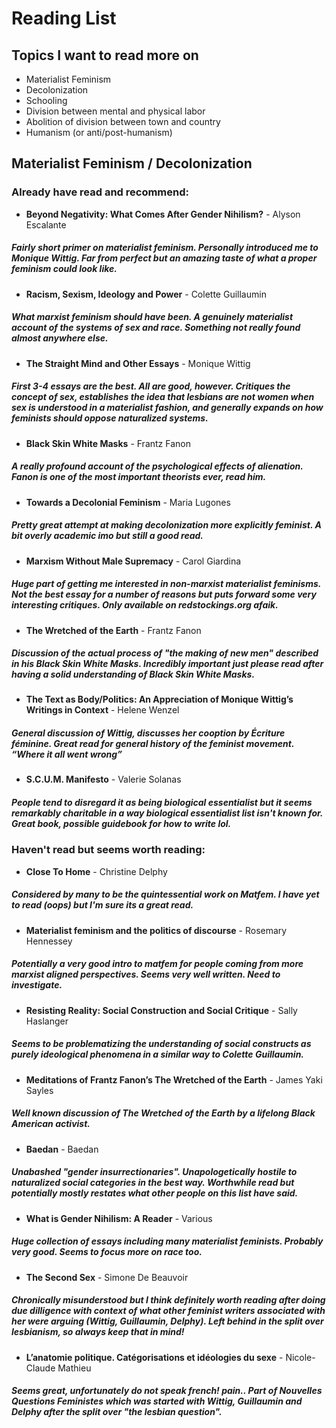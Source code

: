 # Reading List

## Topics I want to read more on

 - Materialist Feminism
 - Decolonization
 - Schooling
 - Division between mental and physical labor
 - Abolition of division between town and country
 - Humanism (or anti/post-humanism)

## Materialist Feminism / Decolonization

### **Already have read and recommend:**

 - **Beyond Negativity: What Comes After Gender Nihilism?** - Alyson Escalante

 ##### Fairly short primer on materialist feminism. Personally introduced me to Monique Wittig. Far from perfect but an amazing taste of what a proper feminism could look like.

 - **Racism, Sexism, Ideology and Power** - Colette Guillaumin 
 
##### What marxist feminism should have been. A genuinely materialist account of the systems of sex and race. Something not really found almost anywhere else. 
 
 - **The Straight Mind and Other Essays** - Monique Wittig

##### First 3-4 essays are the best. All are good, however. Critiques the concept of sex, establishes the idea that lesbians are not women when sex is understood in a materialist fashion, and generally expands on how feminists should oppose naturalized systems. 
 
 - **Black Skin White Masks** - Frantz Fanon 

##### A really profound account of the psychological effects of alienation. Fanon is one of the most important theorists ever, read him.
 
 - **Towards a Decolonial Feminism** - Maria Lugones
 
##### Pretty great attempt at making decolonization more explicitly feminist. A bit overly academic imo but still a good read. 

 - **Marxism Without Male Supremacy** - Carol Giardina 

##### Huge part of getting me interested in non-marxist materialist feminisms. Not the best essay for a number of reasons but puts forward some very interesting critiques. Only available on redstockings.org afaik. 
 
 - **The Wretched of the Earth** - Frantz Fanon

##### Discussion of the actual process of "the making of new men" described in his Black Skin White Masks. Incredibly important just please read after having a solid understanding of Black Skin White Masks.

 - **The Text as Body/Politics: An Appreciation of Monique Wittig’s Writings in Context** - Helene Wenzel

##### General discussion of Wittig, discusses her cooption by Écriture féminine. Great read for general history of the feminist movement. “Where it all went wrong”

  - **S.C.U.M. Manifesto** - Valerie Solanas

##### People tend to disregard it as being biological essentialist but it seems remarkably charitable in a way biological essentialist list isn't known for. Great book, possible guidebook for how to write lol.

### **Haven't read but seems worth reading:**

  - **Close To Home** - Christine Delphy
 
 ##### Considered by  many to be the quintessential work on Matfem. I have yet to read (oops) but I'm sure its a great read. 

  - **Materialist feminism and the politics of discourse** - Rosemary Hennessey

##### Potentially a very good intro to matfem for people coming from more marxist aligned perspectives. Seems very well written. Need to investigate. 

  - **Resisting Reality: Social Construction and Social Critique** - Sally Haslanger 

##### Seems to be problematizing the understanding of social constructs as purely ideological phenomena in a similar way to Colette Guillaumin. 
 
  - **Meditations of Frantz Fanon’s The Wretched of the Earth** - James Yaki Sayles 

##### Well known discussion of The Wretched of the Earth by a lifelong Black American activist.  

  - **Baedan** - Baedan 

##### Unabashed "gender insurrectionaries". Unapologetically hostile to naturalized social categories in the best way. Worthwhile read but potentially mostly restates what other people on this list have said. 
 
  - **What is Gender Nihilism: A Reader** - Various

##### Huge collection of essays including many materialist feminists. Probably very good. Seems to focus more on race too. 
 
  - **The Second Sex** - Simone De Beauvoir 

##### Chronically misunderstood but I think definitely worth reading after doing due dilligence with context of what other feminist writers associated with her were arguing (Wittig, Guillaumin, Delphy). Left behind in the split over lesbianism, so always keep that in mind! 

  - **L’anatomie politique. Catégorisations et idéologies du sexe** - Nicole-Claude Mathieu

##### Seems great, unfortunately do not speak french! pain.. Part of Nouvelles Questions Feministes which was started with Wittig, Guillaumin and Delphy after the split over "the lesbian question". 


 

